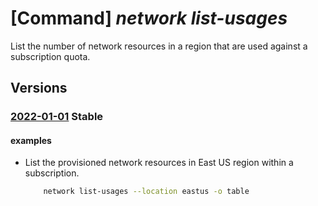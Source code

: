 # [Command] _network list-usages_

List the number of network resources in a region that are used against a subscription quota.

## Versions

### [2022-01-01](/Resources/mgmt-plane/L3N1YnNjcmlwdGlvbnMve30vcHJvdmlkZXJzL21pY3Jvc29mdC5uZXR3b3JrL2xvY2F0aW9ucy97fS91c2FnZXM=/2022-01-01.xml) **Stable**

<!-- mgmt-plane /subscriptions/{}/providers/microsoft.network/locations/{}/usages 2022-01-01 -->

#### examples

- List the provisioned network resources in East US region within a subscription.
    ```bash
        network list-usages --location eastus -o table
    ```
